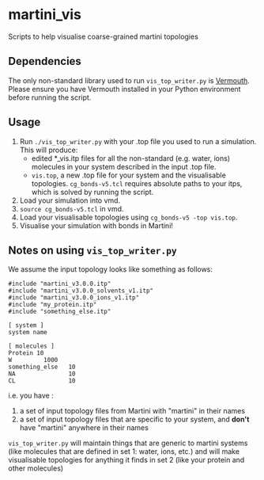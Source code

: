 # martini_vis

Scripts to help visualise coarse-grained martini topologies

## Dependencies

The only non-standard library used to run `vis_top_writer.py` is [Vermouth](https://github.com/marrink-lab/vermouth-martinize). Please ensure you have Vermouth installed in your Python environment before running the script.

## Usage

1) Run `./vis_top_writer.py` with your .top file you used to run a simulation. This will produce:
    * edited *_vis.itp files for all the non-standard (e.g. water, ions) molecules in your system described in the input .top file.  
    * `vis.top`, a new .top file for your system and the visualisable topologies. `cg_bonds-v5.tcl` requires absolute paths to your itps, which is solved by running the script.
2) Load your simulation into vmd.
3) `source cg_bonds-v5.tcl` in vmd.
4) Load your visualisable topologies using `cg_bonds-v5 -top vis.top`.
5) Visualise your simulation with bonds in Martini!

## Notes on using `vis_top_writer.py`

We assume the input topology looks like something as follows:

```
#include "martini_v3.0.0.itp"
#include "martini_v3.0.0_solvents_v1.itp"
#include "martini_v3.0.0_ions_v1.itp"
#include "my_protein.itp"
#include "something_else.itp"

[ system ]
system name

[ molecules ]
Protein 10
W         1000
something_else   10
NA               10
CL               10
```

i.e. you have :
1) a set of input topology files from Martini with "martini" in their names
2) a set of input topology files that are specific to your system, and __don't__ have "martini" anywhere in their names

`vis_top_writer.py` will maintain things that are generic to martini systems (like molecules that are defined in set 1: water, ions, etc.) and will make visualisable topologies for anything it finds in set 2 (like your protein and other molecules)
